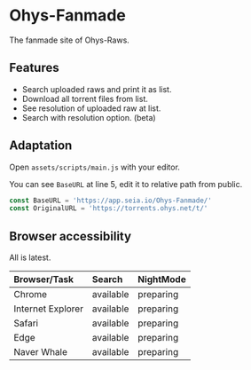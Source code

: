 # Ohys-Fanmade

The fanmade site of Ohys-Raws.

## Features

- Search uploaded raws and print it as list.
- Download all torrent files from list.
- See resolution of uploaded raw at list.
- Search with resolution option. (beta)

## Adaptation

Open `assets/scripts/main.js` with your editor.

You can see `BaseURL` at line 5, edit it to relative path from public.

```js
const BaseURL = 'https://app.seia.io/Ohys-Fanmade/'
const OriginalURL = 'https://torrents.ohys.net/t/'
```

## Browser accessibility

All is latest.

| Browser/Task      | Search         | NightMode      |
| :-------------    | :------------- | :------------- |
| Chrome            | available      | preparing      |
| Internet Explorer | available      | preparing      |
| Safari            | available      | preparing      |
| Edge              | available      | preparing      |
| Naver Whale       | available      | preparing      |
